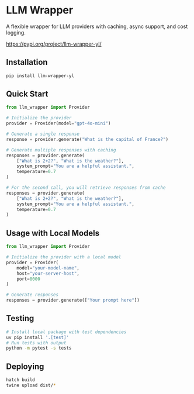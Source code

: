 # LLM Wrapper

A flexible wrapper for LLM providers with caching, async support, and cost logging.

<https://pypi.org/project/llm-wrapper-yl/>

## Installation

```bash
pip install llm-wrapper-yl
```

## Quick Start

```python
from llm_wrapper import Provider

# Initialize the provider
provider = Provider(model="gpt-4o-mini")

# Generate a single response
response = provider.generate("What is the capital of France?")

# Generate multiple responses with caching
responses = provider.generate(
    ["What is 2+2?", "What is the weather?"],
    system_prompt="You are a helpful assistant.",
    temperature=0.7
)

# For the second call, you will retrieve responses from cache
responses = provider.generate(
    ["What is 2+2?", "What is the weather?"],
    system_prompt="You are a helpful assistant.",
    temperature=0.7
)
```

## Usage with Local Models

```python
from llm_wrapper import Provider

# Initialize the provider with a local model
provider = Provider(
    model="your-model-name",
    host="your-server-host",
    port=8000
)

# Generate responses
responses = provider.generate(["Your prompt here"])
```

## Testing

```bash
# Install local package with test dependencies
uv pip install '.[test]'
# Run tests with output
python -m pytest -s tests
```

## Deploying

```bash
hatch build
twine upload dist/*
```
